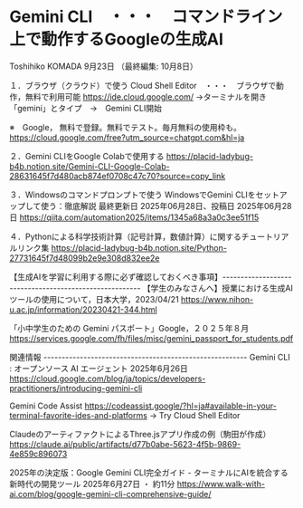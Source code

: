# Gemini CLI　・・・　コマンドライン上で動作するGoogleの生成AI
Toshihiko KOMADA
9月23日 （最終編集: 10月8日）

１．ブラウザ（クラウド）で使う
Cloud Shell Editor　・・・　ブラウザで動作，無料で利用可能
https://ide.cloud.google.com/
→ターミナルを開き「gemini」とタイプ　→　Gemini CLI開始

※　Google，
無料で登録。無料でテスト。毎月無料の使用枠も。
https://cloud.google.com/free?utm_source=chatgpt.com&hl=ja

２．Gemini CLIをGoogle Colabで使用する
https://placid-ladybug-b4b.notion.site/Gemini-CLI-Google-Colab-28631645f7d480acb874ef0708c47c70?source=copy_link

３．Windowsのコマンドプロンプトで使う
WindowsでGemini CLIをセットアップして使う：徹底解説
最終更新日 2025年06月28日、投稿日 2025年06月28日
https://qiita.com/automation2025/items/1345a68a3a0c3ee51f15

４．Pythonによる科学技術計算（記号計算，数値計算）に関するチュートリアルリンク集
https://placid-ladybug-b4b.notion.site/Python-27731645f7d48099b2e9e308d832ee2e


【生成AIを学習に利用する際に必ず確認しておくべき事項】-------------------------------------------------------
【学生のみなさんへ】授業における生成AIツールの使用について，日本大学，2023/04/21
https://www.nihon-u.ac.jp/information/20230421-344.html

「小中学生のための Gemini パスポート」Google，２０２５年８月
https://services.google.com/fh/files/misc/gemini_passport_for_students.pdf


関連情報 --------------------------------------------------------
Gemini CLI : オープンソース AI エージェント
2025年6月26日
https://cloud.google.com/blog/ja/topics/developers-practitioners/introducing-gemini-cli

Gemini Code Assist
https://codeassist.google/?hl=ja#available-in-your-terminal-favorite-ides-and-platforms
→ Try Cloud Shell Editor

ClaudeのアーティファクトによるThree.jsアプリ作成の例（駒田が作成）
https://claude.ai/public/artifacts/d77b0abe-5623-4f5b-9869-4e859c896073

2025年の決定版：Google Gemini CLI完全ガイド - ターミナルにAIを統合する新時代の開発ツール
2025年6月27日 ・ 約11分
https://www.walk-with-ai.com/blog/google-gemini-cli-comprehensive-guide/